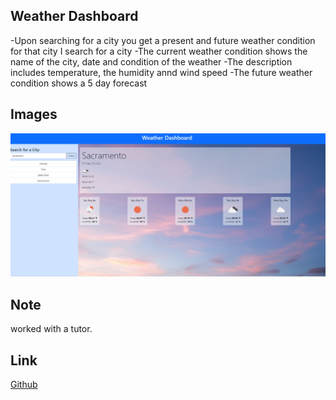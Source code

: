 ## Weather Dashboard

-Upon searching for a city you get a present and future weather condition for that city I search for a city
-The current weather condition shows the name of the city, date and condition of the weather
-The description includes temperature, the humidity annd wind speed
-The future weather condition shows a 5 day forecast

## Images
![weather](assets/images/weather.PNG)


## Note

worked with a tutor.

## Link

[Github](https://github.com/siahmoymajid/Weather-dashboard)
